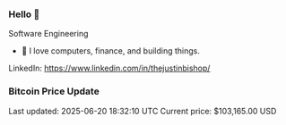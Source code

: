 ### Hello 🤙  

Software Engineering

- 🔭 I love computers, finance, and building things.
  
LinkedIn: https://www.linkedin.com/in/thejustinbishop/  















































































































































































































































































































































































































































































































































































































































































































































### Bitcoin Price Update
Last updated: 2025-06-20 18:32:10 UTC
Current price: $103,165.00 USD
